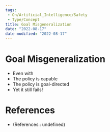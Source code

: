 ```yaml
---
tags:
 - On/Artificial_Intelligence/Safety
 - Type/Concept
title: Goal Misgeneralization
date: "2022-08-17"
date modified: "2022-08-17"
---
```


# Goal Misgeneralization
- Even with 
- The policy is capable
- The policy is goal-directed
- Yet it still fails!

# References
- (References:: undefined)

